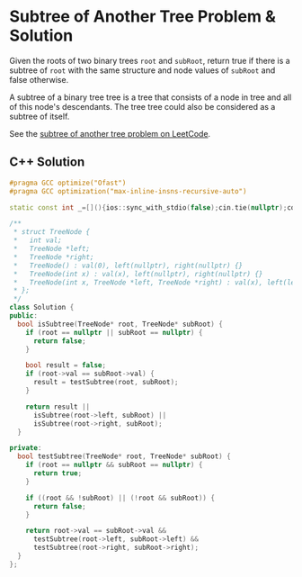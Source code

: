 # Subtree of Another Tree Problem & Solution

Given the roots of two binary trees `root` and `subRoot`, return true if there is a subtree of `root` with the same structure and node values of `subRoot` and false otherwise.

A subtree of a binary tree tree is a tree that consists of a node in tree and all of this node's descendants.
The tree tree could also be considered as a subtree of itself.

See the [subtree of another tree problem on LeetCode](https://leetcode.com/problems/subtree-of-another-tree).

## C++ Solution

```cpp
#pragma GCC optimize("Ofast")
#pragma GCC optimization("max-inline-insns-recursive-auto")

static const int _=[](){ios::sync_with_stdio(false);cin.tie(nullptr);cout.tie(nullptr);return 0;}();

/**
 * struct TreeNode {
 *   int val;
 *   TreeNode *left;
 *   TreeNode *right;
 *   TreeNode() : val(0), left(nullptr), right(nullptr) {}
 *   TreeNode(int x) : val(x), left(nullptr), right(nullptr) {}
 *   TreeNode(int x, TreeNode *left, TreeNode *right) : val(x), left(left), right(right) {}
 * };
 */
class Solution {
public:
  bool isSubtree(TreeNode* root, TreeNode* subRoot) {
    if (root == nullptr || subRoot == nullptr) {
      return false;
    }

    bool result = false;
    if (root->val == subRoot->val) {
      result = testSubtree(root, subRoot);
    }

    return result ||
      isSubtree(root->left, subRoot) ||
      isSubtree(root->right, subRoot);
  }

private:
  bool testSubtree(TreeNode* root, TreeNode* subRoot) {
    if (root == nullptr && subRoot == nullptr) {
      return true;
    }

    if ((root && !subRoot) || (!root && subRoot)) {
      return false;
    }

    return root->val == subRoot->val &&
      testSubtree(root->left, subRoot->left) &&
      testSubtree(root->right, subRoot->right);
  }
};
```
